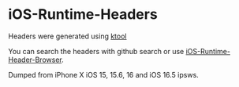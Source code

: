 # iOS-Runtime-Headers
Headers were generated using [ktool](https://github.com/0cyn/ktool)

You can search the headers with github search or use [iOS-Runtime-Header-Browser](https://donato-fiore.github.io/iOS-Runtime-Header-Browser/).

Dumped from iPhone X iOS 15, 15.6, 16 and iOS 16.5 ipsws.
